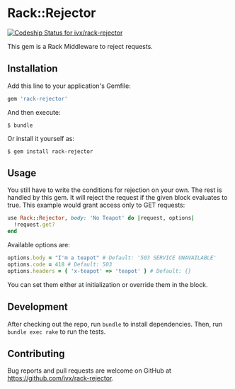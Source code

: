 # Rack::Rejector
[ ![Codeship Status for
ivx/rack-rejector](https://codeship.com/projects/0cd03420-153b-0134-7cf2-4edb1994d75d/status?branch=master) ](https://codeship.com/projects/158044)

This gem is a Rack Middleware to reject requests.

## Installation

Add this line to your application's Gemfile:

```ruby
gem 'rack-rejector'
```

And then execute:

```Shell
$ bundle
```

Or install it yourself as:

```Shell
$ gem install rack-rejector
```
## Usage

You still have to write the conditions for rejection on your own.
The rest is handled by this gem. It will reject the request if the
given block evaluates to true. This example would grant access only to
GET requests:

```ruby
use Rack::Rejector, body: 'No Teapot' do |request, options|
  !request.get?
end
```

Available options are:
```ruby
options.body = "I'm a teapot" # Default: '503 SERVICE UNAVAILABLE'
options.code = 418 # Default: 503
options.headers = { 'x-teapot' => 'teapot' } # Default: {}
```

You can set them either at initialization or override them in the block.


## Development

After checking out the repo, run `bundle` to install dependencies. Then, run `bundle exec rake` to run the tests.


## Contributing

Bug reports and pull requests are welcome on GitHub at https://github.com/ivx/rack-rejector.
